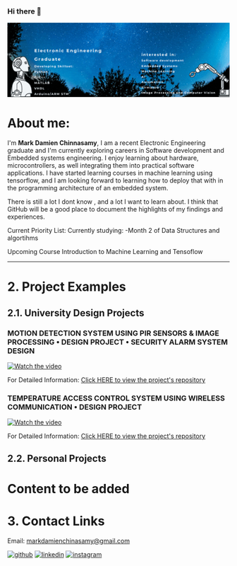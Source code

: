 ### Hi there 👋

<img src = "https://github.com/MarkDC95/MarkDC95/blob/main/p2.gif" float="centre" width="1080" />
<p  float= "centre">
  
# About me: 
I'm **Mark Damien Chinnasamy**, I am a recent Electronic Engineering graduate and I'm  currently exploring careers in Software development 
and Embedded systems engineering. I enjoy learning about hardware, microcontrollers, as well integrating them into practical software
applications. I have started learning courses in machine learning using tensorflow, and I am looking forward to learning how to deploy
that with in the programming architecture of an embedded system. 
  
There is still a lot I dont know , and a lot I want to learn about.
I think that GitHub will be a good place to document the highlights of my findings and experiences.
<p/>

Current Priority List:
Currently studying:
-Month 2 of Data Structures and algortihms

Upcoming Course
Introduction to Machine Learning and Tensoflow




_________________________
# 2. Project Examples

## 2.1. University Design Projects

### MOTION DETECTION SYSTEM USING PIR SENSORS & IMAGE PROCESSING • DESIGN PROJECT • SECURITY ALARM SYSTEM DESIGN
  
[![Watch the video](https://img.youtube.com/vi/dwKnSbiTHOY/0.jpg)](https://www.youtube.com/embed/dwKnSbiTHOY)

For Detailed Information:
[Click HERE to view the project's repository](https://github.com/MarkDC95/Design-3B-GUI-motion-detection-Alarm-system-using-Image-Processing-and-PIR-Sensors/blob/main/README.md)

### TEMPERATURE ACCESS CONTROL SYSTEM USING WIRELESS COMMUNICATION • DESIGN PROJECT 
  
[![Watch the video](https://img.youtube.com/vi/kYRVERmXKSE/0.jpg)](https://www.youtube.com/embed/kYRVERmXKSE) 

For Detailed Information:
[Click HERE to view the project's repository](https://github.com/MarkDC95/Design-3A-Temperature-based-Access-Control-project-/blob/main/README.md)

## 2.2. Personal Projects

# Content to be added 

# 3. Contact Links 
Email: markdamienchinasamy@gmail.com

[<img src='https://cdn.jsdelivr.net/npm/simple-icons@3.0.1/icons/github.svg' alt='github' height='40'>](https://github.com/MarkDC95/)  [<img src='https://cdn.jsdelivr.net/npm/simple-icons@3.0.1/icons/linkedin.svg' alt='linkedin' height='40'>](https://www.linkedin.com/in/markdamienchinnasamy1995/) [<img src='https://cdn.jsdelivr.net/npm/simple-icons@3.0.1/icons/instagram.svg' alt='instagram' height='40'>](https://www.instagram.com/markdc95/?hl=en)  
